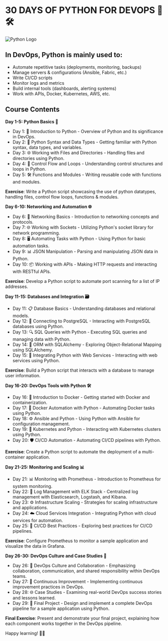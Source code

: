 # 30 DAYS OF PYTHON FOR DEVOPS 🐍🛠️
![Python Logo](https://www.python.org/static/community_logos/python-logo.png)  

## In DevOps, Python is mainly used to:
- Automate repetitive tasks (deployments, monitoring, backups)
- Manage servers & configurations (Ansible, Fabric, etc.)
- Write CI/CD scripts
- Monitor logs and metrics
- Build internal tools (dashboards, alerting systems)
- Work with APIs, Docker, Kubernetes, AWS, etc.

## Course Contents

**Day 1-5: Python Basics 🔄**

- Day 1: 🔄 Introduction to Python - Overview of Python and its significance in DevOps.
- Day 2: 🐍 Python Syntax and Data Types - Getting familiar with Python syntax, data types, and variables.
- Day 3: 🌐 Working with Files and Directories - Handling files and directories using Python.
- Day 4: 🧠 Control Flow and Loops - Understanding control structures and loops in Python.
- Day 5: 🛠️ Functions and Modules - Writing reusable code with functions and modules.

**Exercise**: Write a Python script showcasing the use of python datatypes, handling files, control flow loops, functions & modules.

**Day 6-10: Networking and Automation 🌐**

- Day 6: 📡 Networking Basics - Introduction to networking concepts and protocols.
- Day 7: 🌐 Working with Sockets - Utilizing Python's socket library for network programming.
- Day 8: 🖥️ Automating Tasks with Python - Using Python for basic automation tasks.
- Day 9: 📊 JSON Manipulation - Parsing and manipulating JSON data in Python.
- Day 10: 📦 Working with APIs - Making HTTP requests and interacting with RESTful APIs.

**Exercise**: Develop a Python script to automate port scanning for a list of IP addresses.

**Day 11-15: Databases and Integration 🗃️**

- Day 11: 📋 Database Basics - Understanding databases and relational models.
- Day 12: 🐘 Connecting to PostgreSQL - Interacting with PostgreSQL databases using Python.
- Day 13: 🔍 SQL Queries with Python - Executing SQL queries and managing data with Python.
- Day 14: 🐍 ORM with SQLAlchemy - Exploring Object-Relational Mapping using SQLAlchemy.
- Day 15: 📡 Integrating Python with Web Services - Interacting with web services using Python.

**Exercise**: Build a Python script that interacts with a database to manage user information.

**Day 16-20: DevOps Tools with Python 🛠️**

- Day 16: 🐬 Introduction to Docker - Getting started with Docker and containerization.
- Day 17: 🚀 Docker Automation with Python - Automating Docker tasks using Python.
- Day 18: ⚙️ Ansible and Python - Using Python with Ansible for configuration management.
- Day 19: 🚢 Kubernetes and Python - Interacting with Kubernetes clusters using Python.
- Day 20: 🛡️ CI/CD Automation - Automating CI/CD pipelines with Python.

**Exercise**: Create a Python script to automate the deployment of a multi-container application.

**Day 21-25: Monitoring and Scaling 📊**

- Day 21: 📊 Monitoring with Prometheus - Introduction to Prometheus for system monitoring.
- Day 22: 📜 Log Management with ELK Stack - Centralized log management with Elasticsearch, Logstash, and Kibana.
- Day 23: ⚙️ Infrastructure Scaling - Strategies for scaling infrastructure and applications.
- Day 24: ☁️ Cloud Services Integration - Integrating Python with cloud services for automation.
- Day 25: 🚦 CI/CD Best Practices - Exploring best practices for CI/CD pipelines.

**Exercise**: Configure Prometheus to monitor a sample application and visualize the data in Grafana.

**Day 26-30: DevOps Culture and Case Studies 🏢**

- Day 26: 👥 DevOps Culture and Collaboration - Emphasizing collaboration, communication, and shared responsibility within DevOps teams.
- Day 27: 🔄 Continuous Improvement - Implementing continuous improvement practices in DevOps.
- Day 28: 🌐 Case Studies - Examining real-world DevOps success stories and lessons learned.
- Day 29: 🚀 Final Project - Design and implement a complete DevOps pipeline for a sample application using Python.

**Final Exercise**: Present and demonstrate your final project, explaining how each component works together in the DevOps pipeline.

Happy learning! 🚀🐍

